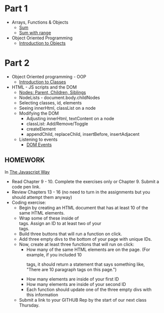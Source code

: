 # Part 1
* Arrays, Functions & Objects
  * [Sum](https://github.com/thejsway/thejsway/blob/master/manuscript/chapter07.md#sum-of-values)
  * [Sum with range](https://eloquentjavascript.net/04_data.html#c_gV3XCKJAqj)
* Object Oriented Programming
  * [Introduction to Objects](https://codepen.io/Lenin-Compres/pen/gOqawQw)

# Part 2
* Object Oriented programming - OOP
  * [Introduction to Classes](https://codepen.io/Lenin-Compres/pen/OJdyWrK)
* HTML - JS scripts and the DOM
  * [Nodes: Parent, Children, Siblings](https://github.com/thejsway/thejsway/blob/master/manuscript/chapter13.md#web-page-structure)
  * NodeLists - document.body.childNodes
  * Selecting classes, id, elements
  * Seeing innerHtml, classList on a node
  * Modifying the DOM
    * Adjusting innerHtml, textContent on a node
    * classList: Add/Remove/Toggle
    * createElement
    * appendChild, replaceChild, insertBefore, insertAdjacent
  * Listening to events
    * [DOM Events](https://www.w3schools.com/jsref/dom_obj_event.asp)

## HOMEWORK
In [The Javascript Way](https://github.com/thejsway/thejsway)
* Read Chapter 9 - 10. Complete the exercises only or Chapter 9. Submit a code pen link.
* Review Chapters 13 - 16 (no need to turn in the assignments but you should attempt them anyway)
* Coding exercise:
  * Begin by creating an HTML document that has at least 10 of the same HTML elements.
  * Wrap some of these inside of <div> tags. Assign an ID to at least two of your <div> tags.
  * Build three buttons that will run a function on click.
  * Add three empty divs to the bottom of your page with unique IDs.
  * Now, create at least three functions that will run on click:
    * How many of the same HTML elements are on the page. (For example, if you included 10 <p> tags, it should return a statement that says something like, "There are 10 paragraph tags on this page.")
    * How many elements are inside of your first ID
    * How many elements are inside of your second ID
    * Each function should update one of the three empty divs with this information
  * Submit a link to your GITHUB Rep by the start of our next class Thursday.
